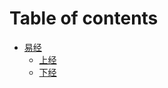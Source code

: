 # Table of contents

* [易经](README.md)
  * [上经](yi-jing/shang-jing.md)
  * [下经](yi-jing/xia-jing.md)
